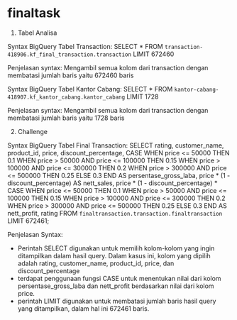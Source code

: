 # finaltask

1. Tabel Analisa

Syntax BigQuery Tabel Transaction:
SELECT * FROM `transaction-418906.kf_final_transaction.transaction` LIMIT 672460 

Penjelasan syntax: 
Mengambil semua kolom dari transaction dengan membatasi jumlah baris yaitu 672460 baris 


Syntax BigQuery Tabel Kantor Cabang: 
SELECT * FROM `kantor-cabang-418907.kf_kantor_cabang.kantor_cabang` LIMIT 1728 

Penjelasan syntax: 
Mengambil semua kolom dari transaction dengan membatasi jumlah baris yaitu 1728 baris 

2. Challenge

Syntax BigQuery Tabel Final Transaction: 
SELECT 
    rating,
    customer_name,
    product_id,
    price,
    discount_percentage,
    CASE 
        WHEN price <= 50000 THEN 0.1
        WHEN price > 50000 AND price <= 100000 THEN 0.15
        WHEN price > 100000 AND price <= 300000 THEN 0.2
        WHEN price > 300000 AND price <= 500000 THEN 0.25
        ELSE 0.3
    END AS persentase_gross_laba,
    price * (1 - discount_percentage) AS nett_sales,
    price * (1 - discount_percentage) * 
    CASE 
        WHEN price <= 50000 THEN 0.1
        WHEN price > 50000 AND price <= 100000 THEN 0.15
        WHEN price > 100000 AND price <= 300000 THEN 0.2
        WHEN price > 300000 AND price <= 500000 THEN 0.25
        ELSE 0.3
    END AS nett_profit,
    rating
FROM 
    `finaltransaction.transaction.finaltransaction`
LIMIT 672461;

Penjelasan Syntax: 
- Perintah SELECT digunakan untuk memilih kolom-kolom yang ingin ditampilkan dalam hasil query. Dalam kasus ini, kolom yang dipilih adalah rating, customer_name, product_id, price, dan discount_percentage
- terdapat penggunaan fungsi CASE untuk menentukan nilai dari kolom persentase_gross_laba dan nett_profit berdasarkan nilai dari kolom price.
- perintah LIMIT digunakan untuk membatasi jumlah baris hasil query yang ditampilkan, dalam hal ini 672461 baris.


